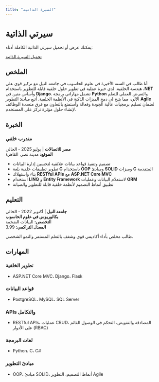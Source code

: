 ```yaml
---
title: "السيرة الذاتية"
---
```


# سيرتي الذاتية

يمكنك عرض أو تحميل سيرتي الذاتية الكاملة أدناه:

[تحميل السيرة الذاتية](../resume.pdf)

## الملخص

أنا طالب في السنة الأخيرة في علوم الحاسوب في جامعة النيل مع تركيز قوي على هندسة الخلفية. لدي خبرة عملية في تطوير حلول خلفية قابلة للتطوير باستخدام **.NET** وأساس متين في **Django**. تشمل مهاراتي برمجة **Python** والتعرض العملي للتعلم الآلي، مما يتيح لي دمج الميزات الذكية في الأنظمة الخلفية. أتبع مبادئ التطوير **Agile** لضمان تسليم برمجيات عالية الجودة وفعالة وأستمتع بالتعاون مع فرق متعددة الوظائف لإنشاء حلول مؤثرة تركز على المستخدم.

## الخبرة

### متدرب خلفي
**مصر للاتصالات** | يوليو 2025 - الحالي  
**الموقع:** مدينة نصر، القاهرة

- تصميم وتنفيذ قواعد بيانات علائقية لتحسين إدارة البيانات
- تطوير تطبيقات خلفية بلغة **C** باستخدام **OOP** ومبادئ **SOLID** وميزات **C** المتقدمة
- بناء واستهلاك **RESTful APIs** مع **ASP.NET Core MVC**
- استخدام **LINQ** و **Entity Framework** لاستعلام البيانات وعمليات **ORM**
- تطبيق أنماط التصميم لأنظمة خلفية قابلة للتطوير والصيانة

## التعليم

**جامعة النيل** | أكتوبر 2022 - الحالي  
**بكالوريوس في علوم الحاسوب**  
**التخصص:** البيانات الضخمة  
**المعدل التراكمي:** 3.99

طالب مخلص بأداء أكاديمي قوي وشغف بالتعلم المستمر والنمو الشخصي.

## المهارات

### تطوير الخلفية
- ASP.NET Core MVC، Django، Flask

### قواعد البيانات
- PostgreSQL، MySQL، SQL Server

### APIs والتكامل
- RESTful APIs، عمليات CRUD، المصادقة والتفويض، التحكم في الوصول القائم على الأدوار (RBAC)

### لغات البرمجة
- Python، C، C#

### مبادئ التطوير
- OOP، مبادئ SOLID، أنماط التصميم، التطوير Agile
